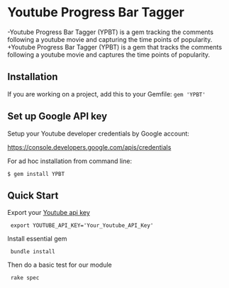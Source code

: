 # Youtube Progress Bar Tagger
  
 -Youtube Progress Bar Tagger (YPBT) is a gem tracking the comments following a youtube movie and capturing the time points of popularity.
 +Youtube Progress Bar Tagger (YPBT) is a gem that tracks the comments following a youtube movie and captures the time points of popularity.
  
## Installation
  
If you are working on a project, add this to your Gemfile: `gem 'YPBT'`
 
## Set up Google API key

Setup your Youtube developer credentials by Google account:

https://console.developers.google.com/apis/credentials


 For ad hoc installation from command line:
 
 ```$ gem install YPBT```
 
## Quick Start  
   Export your [Youtube api key](https://console.developers.google.com/apis/credentials)  
   
     export YOUTUBE_API_KEY='Your_Youtube_API_Key'
   Install essential gem  
   
     bundle install
   Then do a basic test for our module  
   
     rake spec
